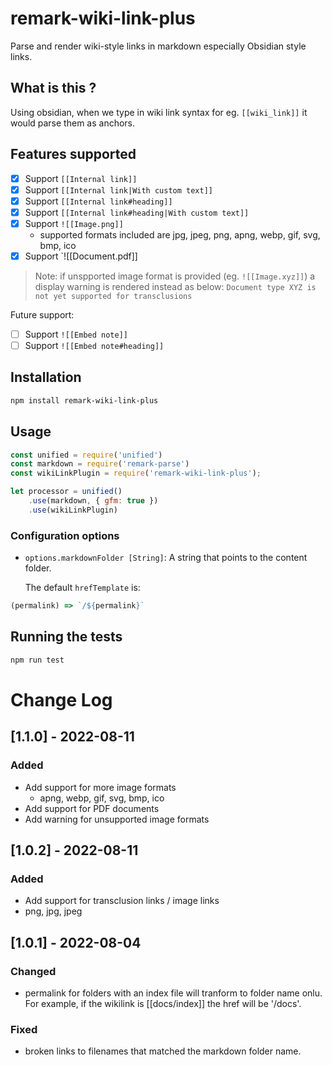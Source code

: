 # remark-wiki-link-plus

Parse and render wiki-style links in markdown especially Obsidian style links.

## What is this ?

Using obsidian, when we type in wiki link syntax for eg. `[[wiki_link]]` it would parse them as anchors.

## Features supported

- [x] Support `[[Internal link]]`
- [x] Support `[[Internal link|With custom text]]`
- [x] Support `[[Internal link#heading]]`
- [x] Support `[[Internal link#heading|With custom text]]`
- [x] Support `![[Image.png]]`
  - supported formats included are jpg, jpeg, png, apng, webp, gif, svg, bmp, ico
- [x] Support `![[Document.pdf]]

> Note: if unspported image format is provided (eg. `![[Image.xyz]]`) a display warning is rendered instead as below:
> `Document type XYZ is not yet supported for transclusions`

Future support:
- [ ] Support `![[Embed note]]`
- [ ] Support `![[Embed note#heading]]`

## Installation

```bash
npm install remark-wiki-link-plus
```

## Usage

```javascript
const unified = require('unified')
const markdown = require('remark-parse')
const wikiLinkPlugin = require('remark-wiki-link-plus');

let processor = unified()
    .use(markdown, { gfm: true })
    .use(wikiLinkPlugin)
```

### Configuration options

* `options.markdownFolder [String]`: A string that points to the content folder.

  The default `hrefTemplate` is:
  
```javascript
(permalink) => `/${permalink}`
```

## Running the tests

```bash
npm run test
```

# Change Log

## [1.1.0] - 2022-08-11

### Added

- Add support for more image formats
  - apng, webp, gif, svg, bmp, ico
- Add support for PDF documents
- Add warning for unsupported image formats

## [1.0.2] - 2022-08-11
 
### Added

- Add support for transclusion links / image links
 - png, jpg, jpeg
 
## [1.0.1] - 2022-08-04

### Changed

- permalink for folders with an index file will tranform to folder name onlu. 
For example, if the wikilink is [[docs/index]] the href will be '/docs'.

### Fixed

- broken links to filenames that matched the markdown folder name.
  
